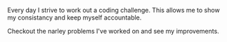 Every day I strive to work out a coding challenge. This allows me to show my consistancy and keep myself accountable.

Checkout the narley problems I've worked on and see my improvements.
